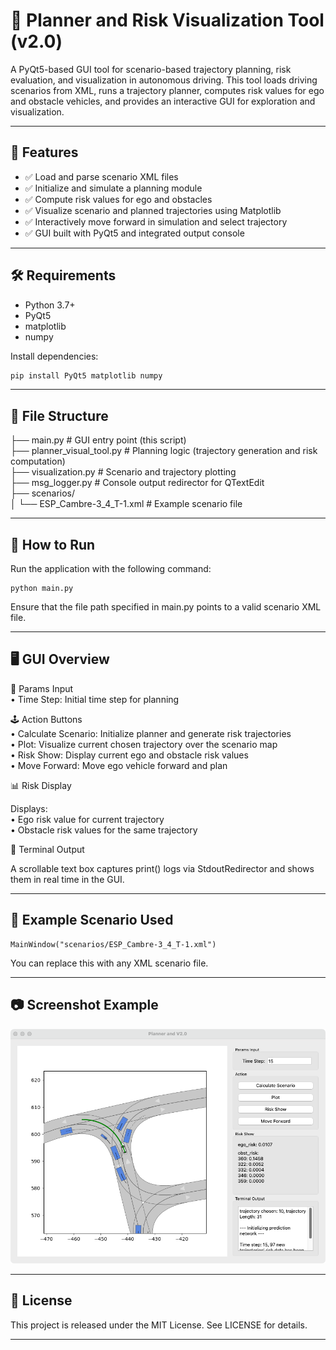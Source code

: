 # 🚗 Planner and Risk Visualization Tool (v2.0)

A PyQt5-based GUI tool for scenario-based trajectory planning, risk evaluation, and visualization in autonomous driving. This tool loads driving scenarios from XML, runs a trajectory planner, computes risk values for ego and obstacle vehicles, and provides an interactive GUI for exploration and visualization.

---

## 🧩 Features

- ✅ Load and parse scenario XML files
- ✅ Initialize and simulate a planning module
- ✅ Compute risk values for ego and obstacles
- ✅ Visualize scenario and planned trajectories using Matplotlib
- ✅ Interactively move forward in simulation and select trajectory
- ✅ GUI built with PyQt5 and integrated output console

---

## 🛠 Requirements

- Python 3.7+
- PyQt5
- matplotlib
- numpy

Install dependencies:

```bash
pip install PyQt5 matplotlib numpy
```


---

## 📁 File Structure

├── main.py                 # GUI entry point (this script) \
├── planner_visual_tool.py         # Planning logic (trajectory generation and risk computation) \
├── visualization.py        # Scenario and trajectory plotting \
├── msg_logger.py           # Console output redirector for QTextEdit \
├── scenarios/ \
│   └── ESP_Cambre-3_4_T-1.xml   # Example scenario file


---

## 🚀 How to Run

Run the application with the following command:
```
python main.py
```
Ensure that the file path specified in main.py points to a valid scenario XML file.

---

## 🖥 GUI Overview

🧮 Params Input\
	•	Time Step: Initial time step for planning

🕹 Action Buttons\
	•	Calculate Scenario: Initialize planner and generate risk trajectories\
	•	Plot: Visualize current chosen trajectory over the scenario map\
	•	Risk Show: Display current ego and obstacle risk values\
	•	Move Forward: Move ego vehicle forward and plan

📊 Risk Display

Displays:\
	•	Ego risk value for current trajectory\
	•	Obstacle risk values for the same trajectory

💬 Terminal Output

A scrollable text box captures print() logs via StdoutRedirector and shows them in real time in the GUI.

---

## 📌 Example Scenario Used
```
MainWindow("scenarios/ESP_Cambre-3_4_T-1.xml")
```
You can replace this with any XML scenario file.

---

## 📷 Screenshot Example


![App Screenshot](./iShot_2025-04-10_22.39.09.png)



---

## 📝 License

This project is released under the MIT License. See LICENSE for details.

---
